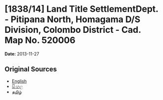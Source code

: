 # [1838/14] Land Title SettlementDept. - Pitipana North, Homagama D/S Division, Colombo District - Cad. Map No. 520006

**Date:** 2013-11-27

## Original Sources

- [English](https://documents.gov.lk/view/extra-gazettes/2013/11/1838-14_E.pdf)
- [සිංහල](https://documents.gov.lk/view/extra-gazettes/2013/11/1838-14_S.pdf)
- [தமிழ்](https://documents.gov.lk/view/extra-gazettes/2013/11/1838-14_T.pdf)
